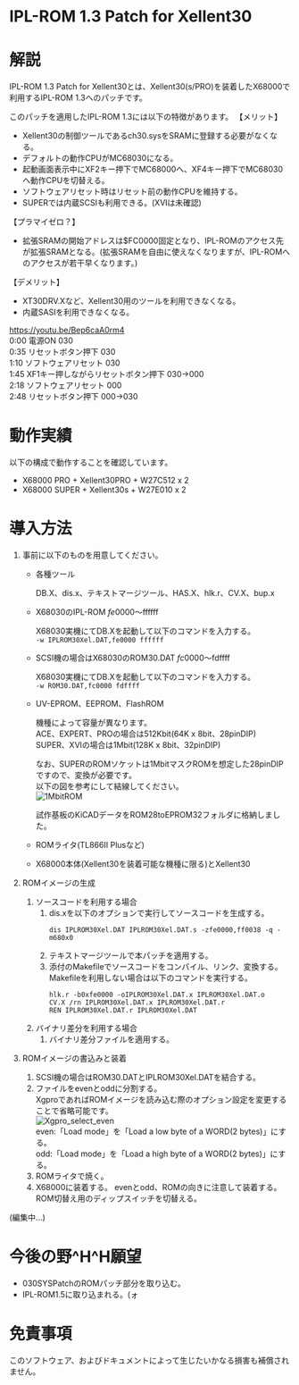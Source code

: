 # IPL-ROM 1.3 Patch for Xellent30

# 解説
IPL-ROM 1.3 Patch for Xellent30とは、Xellent30(s/PRO)を装着したX68000で利用するIPL-ROM 1.3へのパッチです。

このパッチを適用したIPL-ROM 1.3には以下の特徴があります。
【メリット】
* Xellent30の制御ツールであるch30.sysをSRAMに登録する必要がなくなる。
* デフォルトの動作CPUがMC68030になる。
* 起動画面表示中にXF2キー押下でMC68000へ、XF4キー押下でMC68030へ動作CPUを切替える。
* ソフトウェアリセット時はリセット前の動作CPUを維持する。
* SUPERでは内蔵SCSIも利用できる。(XVIは未確認)

【プラマイゼロ？】
* 拡張SRAMの開始アドレスは$FC0000固定となり、IPL-ROMのアクセス先が拡張SRAMとなる。(拡張SRAMを自由に使えなくなりますが、IPL-ROMへのアクセスが若干早くなります。)

【デメリット】
* XT30DRV.Xなど、Xellent30用のツールを利用できなくなる。
* 内蔵SASIを利用できなくなる。

https://youtu.be/Bep6caA0rm4  
0:00 電源ON 030  
0:35 リセットボタン押下 030  
1:10 ソフトウェアリセット 030  
1:45 XF1キー押しながらリセットボタン押下 030→000  
2:18 ソフトウェアリセット 000  
2:48 リセットボタン押下 000→030  

# 動作実績
以下の構成で動作することを確認しています。
* X68000 PRO + Xellent30PRO + W27C512 x 2
* X68000 SUPER + Xellent30s + W27E010 x 2

# 導入方法
1. 事前に以下のものを用意してください。
    * 各種ツール

        DB.X、dis.x、テキストマージツール、HAS.X、hlk.r、CV.X、bup.x

    * X68030のIPL-ROM $fe0000～$ffffff

        X68030実機にてDB.Xを起動して以下のコマンドを入力する。  
        ```-w IPLROM30Xel.DAT,fe0000 ffffff```

    * SCSI機の場合はX68030のROM30.DAT $fc0000～$fdffff

        X68030実機にてDB.Xを起動して以下のコマンドを入力する。  
        ```-w ROM30.DAT,fc0000 fdffff```

    * UV-EPROM、EEPROM、FlashROM

        機種によって容量が異なります。  
        ACE、EXPERT、PROの場合は512Kbit(64K x 8bit、28pinDIP)  
        SUPER、XVIの場合は1Mbit(128K x 8bit、32pinDIP)  

        なお、SUPERのROMソケットは1MbitマスクROMを想定した28pinDIPですので、変換が必要です。  
        以下の図を参考にして結線してください。  
        ![1MbitROM](https://user-images.githubusercontent.com/79849812/109984038-bef76880-7d46-11eb-974c-343d74adccec.png)
        
        試作基板のKiCADデータをROM28toEPROM32フォルダに格納しました。

    * ROMライタ(TL866II Plusなど)
    * X68000本体(Xellent30を装着可能な機種に限る)とXellent30

1. ROMイメージの生成
    1. ソースコードを利用する場合
        1. dis.xを以下のオプションで実行してソースコードを生成する。
            ```
            dis IPLROM30Xel.DAT IPLROM30Xel.DAT.s -zfe0000,ff0038 -q -m680x0
            ```
        1. テキストマージツールで本パッチを適用する。
        1. 添付のMakefileでソースコードをコンパイル、リンク、変換する。
            Makefileを利用しない場合は以下のコマンドを実行する。
            ```
            hlk.r -b0xfe0000 -oIPLROM30Xel.DAT.x IPLROM30Xel.DAT.o
            CV.X /rn IPLROM30Xel.DAT.x IPLROM30Xel.DAT.r
            REN IPLROM30Xel.DAT.r IPLROM30Xel.DAT
            ```
    1. バイナリ差分を利用する場合
        1. バイナリ差分ファイルを適用する。

1. ROMイメージの書込みと装着
    1. SCSI機の場合はROM30.DATとIPLROM30Xel.DATを結合する。
    1. ファイルをevenとoddに分割する。</br>
        XgproであればROMイメージを読み込む際のオプション設定を変更することで省略可能です。</br>
        ![Xgpro_select_even](https://user-images.githubusercontent.com/79849812/110272224-031b8f00-800d-11eb-93f1-6bb20c9d2970.png)</br>
        even:「Load mode」を「Load a low byte of a WORD(2 bytes)」にする。</br>
        odd:「Load mode」を「Load a high byte of a WORD(2 bytes)」にする。
    1. ROMライタで焼く。
    1. X68000に装着する。
        evenとodd、ROMの向きに注意して装着する。</br>
        ROM切替え用のディップスイッチを切替える。

(編集中...)

# 今後の野^H^H願望
* 030SYSPatchのROMパッチ部分を取り込む。
* IPL-ROM1.5に取り込まれる。(ォ

# 免責事項
このソフトウェア、およびドキュメントによって生じたいかなる損害も補償されません。

